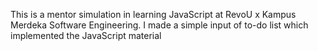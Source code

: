 This is a mentor simulation in learning JavaScript at RevoU x Kampus Merdeka Software Engineering. I made a simple input of to-do list which implemented the JavaScript material
